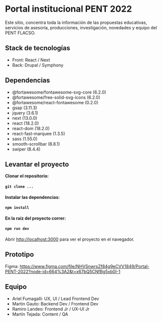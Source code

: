 # Portal institucional PENT 2022

Este sitio, concentra toda la información de las propuestas educativas, servicios de asesoría, producciones, investigación, novedades y equipo del PENT FLACSO.


## Stack de tecnologías

- Front: React / Next
- Back: Drupal / Symphony


## Dependencias

- @fortawesome/fontawesome-svg-core (6.2.0)
- @fortawesome/free-solid-svg-icons (6.2.0)
- @fortawesome/react-fontawesome (0.2.0)
- gsap (3.11.3)
- jquery (3.6.1)
- next (13.0.0)
- react (18.2.0)
- react-dom (18.2.0)
- react-fast-marquee (1.3.5)
- sass (1.55.0)
- smooth-scrollbar (8.8.1)
- swiper (8.4.4)


## Levantar el proyecto

**Clonar el repositorio:**

#### `git clone ...`

**Instalar las dependencias:**

#### `npm install`

**En la raíz del proyecto correr:**

#### `npm run dev`

Abrir [http://localhost:3000](http://localhost:3000) para ver el proyecto en el navegador.


## Prototipo

Figma: https://www.figma.com/file/NHVSnwrsZf84g9eCVV1849/Portal-PENT-2022?node-id=664%3A2&t=x67bQ5CNfBg5xb0I-1


## Equipo

- Ariel Fumagalli:  UX, UI / Lead Frontend Dev
- Martin Gauto: Backend Dev / Frontend Dev
- Ramiro Landeo: Frontend Jr / UX-UI Jr
- Martín Tejada: Content / QA
